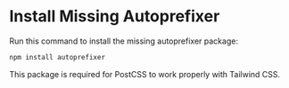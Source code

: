 # Install Missing Autoprefixer

Run this command to install the missing autoprefixer package:

```bash
npm install autoprefixer
```

This package is required for PostCSS to work properly with Tailwind CSS.
